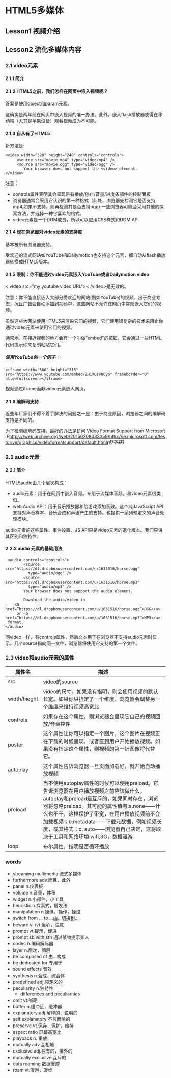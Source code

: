 # HTML5多媒体

## Lesson1 视频介绍

## Lesson2 流化多媒体内容

### 2.1 video元素

#### 2.1.1 简介

#### 2.1.2 HTML5之前，我们怎样在网页中嵌入视频呢？

答案是使用object和param元素。

这确实是两年前在网页中嵌入视频的唯一办法。此外，嵌入flash播放器使得在移动端（尤其是苹果设备）观看视频成为不可能。

#### 2.1.3 自从有了HTML5

新方法是:

	<video width="320" height="240" controls="controls">
		 <source src="movie.mp4" type="video/mp4" />
		 <source src="movie.ogg" type="video/ogg" />
			Your browser does not support the <video> element.
	</video>

注意：

- controls属性表明其会呈现带有播放/停止/音量/进度条部件的控制面板
- 浏览器通常会采用它认识的第一种格式（此处，浏览器先检测它是否支持mp4,如果不支持，则再检测其是否支持ogg).一些浏览器可能会采用其他的探索方法，并选择一种它喜欢的格式。
- video元素是一个DOM成员，所以可以应用CSS样式和DOM API
		
#### 2.1.4 现在浏览器对video元素的支持度
基本被所有浏览器支持。

受欢迎的流式网站如YouTube和Dailymotion也支持这个元素，都自动从flash播放器转换成HTML5版本。

#### 2.1.5 限制：你不能通过video元素嵌入YouTube或者Dailymotion video

 < video src="my youtube video URL">< /video>是无效的。

 注意：你不能直接嵌入大部分受欢迎的网站(例如YouTube)的视频。出于商业考虑，况且广告会自动添加到视频中，这些网站不允许在网页中常规嵌入它们的视频。

虽然这些大网站使用HTML5来渲染它们的视频，它们使用很复杂的技术来阻止你通过video元素来使用它们的视频。


通常地，在接近视频的地方会有一个叫做“embed"的按钮，它会通过一些HTML代码提示你来复制粘贴它们。


##### 使用YouTube的一个例子：

	<iframe width="560" height="315" src="https://www.youtube.com/embed/ZH1XOsv8Oyo" frameborder="0" allowfullscreen></iframe>

视频通过iframe而非video元素嵌入网页。


#### 2.1.6 编解码支持
近些年厂家们不得不着手解决的问题之一是：由于商业原因，浏览器之间的编解码支持是不同的。

为了检测编解码支持，最好的办法是访问  Video Format Support from Microsoft IE<https://web.archive.org/web/20150208033359/http://ie.microsoft.com/testdrive/graphics/videoformatsupport/default.html>***(打不开）***


### 2.2 audio元素

#### 2.2.1 简介
HTML5audio由几个层次构成：

- audio元素：用于在网页中嵌入音频。专用于流媒体音频。和video元素很类似。
- web Audio API：用于音乐播放器和给游戏添加音效。这个纯JavaScript API支持对声音样本、音乐合成和声波产生的支持。也提供一系列预定义的声音处理模块。

audio元素的这些属性、事件设置、JS API只是video元素的退化版本。我们只讲其区别和独特性。

#### 2.2.2 audio 元素的基础用法


	 <audio controls="controls">
			<source src="https://dl.dropboxusercontent.com/u/1631516/horse.ogg"
              type="audio/ogg" />
      		<source src="https://dl.dropboxusercontent.com/u/1631516/horse.mp3"
              type="audio/mp3" />
			Your browser does not support the audio element.

			Download the audio/video in
     	<a href=”https://dl.dropboxusercontent.com/u/1631516/horse.ogg”>OGG</a>
    	 or <a href=”https://dl.dropboxusercontent.com/u/1631516/horse.mp3”>MP3</a>
     format.
    </audio>
同video一样，有controls属性，然后文本用于在浏览器不支持audio元素时显示。几个source指向同一文件，浏览器将使用它支持的第一个文件。

### 2.3 video和audio元素的属性

属性名|描述
-----|-----
src|video的source
width/hieght|video的尺寸。如果没有指明，则会使用视频的默认长宽。如果你只指定了一个维度，浏览器会调整另一个维度来维持视频高宽比
controls|如果存在这个属性，则浏览器会呈现它自己的视频回放/音量控件
poster|这个属性让你可以指定一个图片，这个图片在视频正在下载的时候呈现，或者直到用户开始播放视频。如果没有指定这个属性，则视频的第一针图像将代替它。
autoplay|这个属性告诉浏览器一旦页面加载好，就开始自动播放视频
preload|当不使用autoplay属性的时候可以使用preload。它告诉浏览器在用户播放视频之前应该做什么。autoplay和preload是互斥的，如果同时存在，浏览器将忽略preload。其可能的属性值有:a.none——什么也不干，这样保护了带宽，在用户播放视频前不会加载视频；b.metadata——下载元数据，例如视频长度，或其格式；c. auto——浏览器自己决定，这将取决于工具和网络环境:wifi,3G，数据漫游
loop|布尔属性，指明是否循环播放

### words

- streaming multimedia 流式多媒体
- furthermore adv.而且，此外
- panel n.仪表板
- volume n.音量，体积
- widget n.小部件，小工具
- heuristic n.探索式，启发法
- manipulation n.操纵，操作，操控
- switch from ... to ...由...切换到...
- beware vi./vt.当心，注意
- prompt vt.提示，促进
- prompt sb with sth 通过某物提示某人
- codec n.编码解码器
- layer n.层次，图层
- be composed of 由...构成
- be dedicated for 专用于
- sound effects 音效
- synthesis n.合成，综合体
- predefined adj.预定义的
- peculiarity n.独特性
	- differences and peculiarities
- omit vt.省略
- buffer n.缓冲区，缓冲器
- explanatory adj.解释的，说明的
- self explanatory 不言而喻的
- preserve vt.保存，保护，维持
- aspect ratio 屏幕高宽比
- playback n. 重放
- mutually adv.互相地
- exclusive adj.独有的，排外的
- mutually exclusive 互斥的
- data roaming 数据漫游
- roam vt.漫游，漫步
